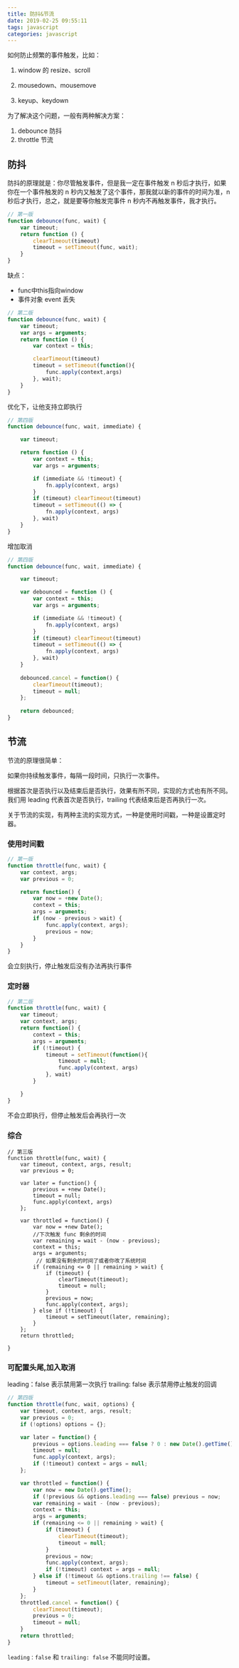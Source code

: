 ```yaml
---
title: 防抖&节流
date: 2019-02-25 09:55:11
tags: javascript
categories: javascript
---
```

如何防止频繁的事件触发，比如：

1. window 的 resize、scroll

1. mousedown、mousemove
2. keyup、keydown

为了解决这个问题，一般有两种解决方案：

1. debounce 防抖
2. throttle 节流

## 防抖

防抖的原理就是：你尽管触发事件，但是我一定在事件触发 n 秒后才执行，如果你在一个事件触发的 n 秒内又触发了这个事件，那我就以新的事件的时间为准，n 秒后才执行，总之，就是要等你触发完事件 n 秒内不再触发事件，我才执行。

```js
// 第一版
function debounce(func, wait) {
    var timeout;
    return function () {
        clearTimeout(timeout)
        timeout = setTimeout(func, wait);
    }
}
```

缺点：

- func中this指向window
- 事件对象 event 丢失

```js
// 第二版
function debounce(func, wait) {
    var timeout;
	var args = arguments;
    return function () {
        var context = this;

        clearTimeout(timeout)
        timeout = setTimeout(function(){
            func.apply(context,args)
        }, wait);
    }
}
```

优化下，让他支持立即执行

```js
// 第四版
function debounce(func, wait, immediate) {

    var timeout;

    return function () {
        var context = this;
        var args = arguments;

		if (immediate && !timeout) {
            fn.apply(context, args)
        }
        if (timeout) clearTimeout(timeout)
        timeout = setTimeout(() => {
            fn.apply(context, args)
        }, wait)
    }
}
```

增加取消

```js
// 第四版
function debounce(func, wait, immediate) {

    var timeout;

    var debounced = function () {
        var context = this;
        var args = arguments;

		if (immediate && !timeout) {
            fn.apply(context, args)
        }
        if (timeout) clearTimeout(timeout)
        timeout = setTimeout(() => {
            fn.apply(context, args)
        }, wait)
    }
    
    debounced.cancel = function() {
        clearTimeout(timeout);
        timeout = null;
    };
    
    return debounced;
}
```

## 节流

节流的原理很简单：

如果你持续触发事件，每隔一段时间，只执行一次事件。

根据首次是否执行以及结束后是否执行，效果有所不同，实现的方式也有所不同。
我们用 leading 代表首次是否执行，trailing 代表结束后是否再执行一次。

关于节流的实现，有两种主流的实现方式，一种是使用时间戳，一种是设置定时器。

### 使用时间戳

```js
// 第一版
function throttle(func, wait) {
    var context, args;
    var previous = 0;

    return function() {
        var now = +new Date();
        context = this;
        args = arguments;
        if (now - previous > wait) {
            func.apply(context, args);
            previous = now;
        }
    }
}
```

会立刻执行，停止触发后没有办法再执行事件

### 定时器

```js
// 第二版
function throttle(func, wait) {
    var timeout;
	var context, args;
    return function() {
        context = this;
        args = arguments;
        if (!timeout) {
            timeout = setTimeout(function(){
                timeout = null;
                func.apply(context, args)
            }, wait)
        }

    }
}
```

不会立即执行，但停止触发后会再执行一次

### 综合

```
// 第三版
function throttle(func, wait) {
    var timeout, context, args, result;
    var previous = 0;

    var later = function() {
        previous = +new Date();
        timeout = null;
        func.apply(context, args)
    };

    var throttled = function() {
        var now = +new Date();
        //下次触发 func 剩余的时间
        var remaining = wait - (now - previous);
        context = this;
        args = arguments;
         // 如果没有剩余的时间了或者你改了系统时间
        if (remaining <= 0 || remaining > wait) {
            if (timeout) {
                clearTimeout(timeout);
                timeout = null;
            }
            previous = now;
            func.apply(context, args);
        } else if (!timeout) {
            timeout = setTimeout(later, remaining);
        }
    };
    return throttled;
  
}
```

### 可配置头尾,加入取消

leading：false 表示禁用第一次执行
trailing: false 表示禁用停止触发的回调

```js
// 第四版
function throttle(func, wait, options) {
    var timeout, context, args, result;
    var previous = 0;
    if (!options) options = {};

    var later = function() {
        previous = options.leading === false ? 0 : new Date().getTime();
        timeout = null;
        func.apply(context, args);
        if (!timeout) context = args = null;
    };

    var throttled = function() {
        var now = new Date().getTime();
        if (!previous && options.leading === false) previous = now;
        var remaining = wait - (now - previous);
        context = this;
        args = arguments;
        if (remaining <= 0 || remaining > wait) {
            if (timeout) {
                clearTimeout(timeout);
                timeout = null;
            }
            previous = now;
            func.apply(context, args);
            if (!timeout) context = args = null;
        } else if (!timeout && options.trailing !== false) {
            timeout = setTimeout(later, remaining);
        }
    };
    throttled.cancel = function() {
    	clearTimeout(timeout);
    	previous = 0;
    	timeout = null;
	}
    return throttled;
}
```

`leading：false` 和 `trailing: false` 不能同时设置。



